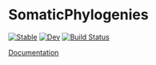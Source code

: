# SomaticPhylogenies

[![Stable](https://img.shields.io/badge/docs-stable-blue.svg)](https://mg-dkfz.github.io/SomaticPhylogenies.jl/stable/)
[![Dev](https://img.shields.io/badge/docs-dev-blue.svg)](https://mg-dkfz.github.io/SomaticPhylogenies.jl/dev/)
[![Build Status](https://github.com/mg-dkfz/SomaticPhylogenies.jl/actions/workflows/CI.yml/badge.svg?branch=main)](https://github.com/mg-dkfz/SomaticPhylogenies.jl/actions/workflows/CI.yml?query=branch%3Amain)

[Documentation](github.com/MG-dkfz/SomaticPhylogenies.jl)
